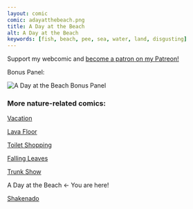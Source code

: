 ```yaml
---
layout: comic
comic: adayatthebeach.png
title: A Day at the Beach
alt: A Day at the Beach
keywords: [fish, beach, pee, sea, water, land, disgusting]
---
```


Support my webcomic and [become a patron on my Patreon!](https://www.patreon.com/lolnein)

Bonus Panel:

![A Day at the Beach Bonus Panel](/images/adayatthebeach_bonus.png)


### More nature-related comics:

[Vacation](https://lolnein.com/2017/05/26/vacation/)

[Lava Floor](https://lolnein.com/2017/06/09/lavafloor/)

[Toilet Shopping](https://lolnein.com/2017/07/12/toiletshopping/)

[Falling Leaves](https://lolnein.com/2017/11/06/fallingleaves/)

[Trunk Show](https://lolnein.com/2017/12/23/trunkshow/)

A Day at the Beach <- You are here!

[Shakenado](https://lolnein.com/2019/04/30/shakenado/)

